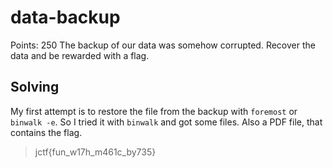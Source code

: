 # data-backup
Points: 250
The backup of our data was somehow corrupted. Recover the data and be rewarded with a flag.

## Solving
My first attempt is to restore the file from the backup with `foremost` or `binwalk -e`. So I tried it with `binwalk` and got some files. Also a PDF file, that contains the flag.

> jctf{fun_w17h_m461c_by735} 
